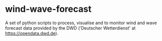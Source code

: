 # wind-wave-forecast
A set of python scripts to process, visualise and to monitor wind and wave forecast data provided by the DWD ('Deutscher Wetterdienst' at https://opendata.dwd.de). 
